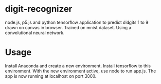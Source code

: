 # digit-recognizer

node.js, p5.js and python tensorflow application to predict didgits 1 to 9 drawn on canvas in browser. Trained on mnist dataset. Using a convolutional neural network.
# Usage

Install Anaconda and create a new environment. Install tensorflow to this environment. With the new environment active, use node to run app.js. The app is now running at localhost on port 3000.
